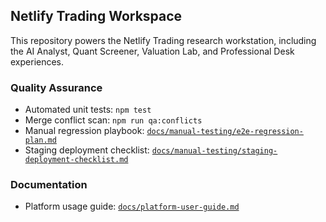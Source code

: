 ## Netlify Trading Workspace

This repository powers the Netlify Trading research workstation, including the
AI Analyst, Quant Screener, Valuation Lab, and Professional Desk experiences.

### Quality Assurance

- Automated unit tests: `npm test`
- Merge conflict scan: `npm run qa:conflicts`
- Manual regression playbook: [`docs/manual-testing/e2e-regression-plan.md`](docs/manual-testing/e2e-regression-plan.md)
- Staging deployment checklist: [`docs/manual-testing/staging-deployment-checklist.md`](docs/manual-testing/staging-deployment-checklist.md)

### Documentation

- Platform usage guide: [`docs/platform-user-guide.md`](docs/platform-user-guide.md)
